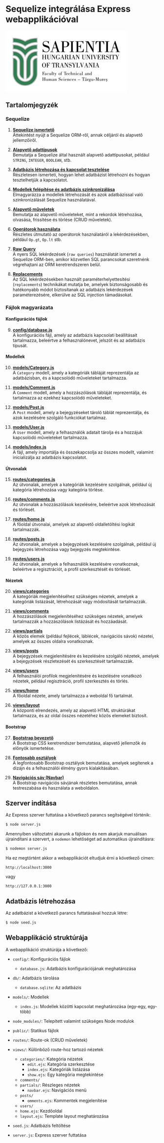 # Sequelize integrálása Express webapplikációval

<img src="./public/images/logo.jpg" style="width: auto; height: 200px;" />

## Tartalomjegyzék

### Sequelize

1. **[Sequelize ismertető](./docs/Sequelize/Sequelize%20Ismertető.md)**  
   Áttekintést nyújt a Sequelize ORM-ről, annak céljáról és alapvető jellemzőiről.

2. **[Alapvető adattípusok](./docs/Sequelize/Alapvető_Sequelize_Adattípusok.md)**  
   Bemutatja a Sequelize által használt alapvető adattípusokat, például `STRING`, `INTEGER`, `BOOLEAN`, stb.

3. **[Adatbázis létrehozása és kapcsolat tesztelése](./docs/Sequelize/Adatbázis_Létrehozása_és_Kapcsolat_Tesztelése.md)**  
   Részletesen ismerteti, hogyan lehet adatbázist létrehozni és hogyan tesztelhetjük a kapcsolatot.

4. **[Modellek felépítése és adatbázis szinkronizálása](./docs/Sequelize/Modellek_Felépítése.md)**  
   Elmagyarázza a modellek létrehozását és azok adatbázissal való szinkronizálását Sequelize használatával.

5. **[Alapvető műveletek](./docs/Sequelize/Alapvető_Műveletek.md)**  
   Bemutatja az alapvető műveleteket, mint a rekordok létrehozása, olvasása, frissítése és törlése (CRUD műveletek).

6. **[Operátorok használata](./docs/Sequelize/Operátorok_használata.md)**  
   Részletes útmutató az operátorok használatáról a lekérdezésekben, például `Op.gt`, `Op.lt` stb.

7. **[Raw Query](./docs/Sequelize/Raw_Queries.md)**  
   A nyers SQL lekérdezések (`raw queries`) használatát ismerteti a Sequelize ORM-ben, amikor közvetlen SQL parancsokat szeretnénk végrehajtani az ORM keretrendszeren belül.

8. **[Replacements](./docs/Sequelize/Replacements.md)**  
   Az SQL lekérdezésekben használt paraméterhelyettesítési (`replacements`) technikákat mutatja be, amelyek biztonságosabb és hatékonyabb módot biztosítanak az adatbázis lekérdezések paraméterezésére, elkerülve az SQL injection támadásokat.

### Fájlok magyarázata

#### Konfigurációs fájlok

9. **[config/database.js](./docs/Fájlok%20magyarázata/config_database.js.md)**  
   A konfigurációs fájl, amely az adatbázis kapcsolati beállításait tartalmazza, beleértve a felhasználónevet, jelszót és az adatbázis típusát.

#### Modellek

10. **[models/Category.js](./docs/Fájlok%20magyarázata/models_Category.js.md)**  
   A `Category` modell, amely a kategóriák tábláját reprezentálja az adatbázisban, és a kapcsolódó műveleteket tartalmazza.

11. **[models/Comment.js](./docs/Fájlok%20magyarázata/models_Comment.js.md)**  
   A `Comment` modell, amely a hozzászólások tábláját reprezentálja, és tartalmazza az ezekhez kapcsolódó műveleteket.

12. **[models/Post.js](./docs/Fájlok%20magyarázata/models_Post.js.md)**  
   A `Post` modell, amely a bejegyzéseket tároló táblát reprezentálja, és azok kezelésére szolgáló funkciókat tartalmaz.

13. **[models/User.js](./docs/Fájlok%20magyarázata/models_User.js.md)**  
   A `User` modell, amely a felhasználók adatait tárolja és a hozzájuk kapcsolódó műveleteket tartalmazza.

14. **[models/index.js](./docs/Fájlok%20magyarázata/models_index.js.md)**  
   A fájl, amely importálja és összekapcsolja az összes modellt, valamint inicializálja az adatbázis kapcsolatot.

#### Útvonalak

15. **[routes/categories.js](./docs/Fájlok%20magyarázata/routes_categories.js.md)**  
   Az útvonalak, amelyek a kategóriák kezelésére szolgálnak, például új kategória létrehozása vagy kategória törlése.

16. **[routes/comments.js](./docs/Fájlok%20magyarázata/routes_comments.js.md)**  
   Az útvonalak a hozzászólások kezelésére, beleértve azok létrehozását és törlését.

17. **[routes/home.js](./docs/Fájlok%20magyarázata/routes_home.js.md)**  
   A főoldal útvonalai, amelyek az alapvető oldalletöltési logikát tartalmazzák.

18. **[routes/posts.js](./docs/Fájlok%20magyarázata/routes_posts.js.md)**  
   Az útvonalak, amelyek a bejegyzések kezelésére szolgálnak, például új bejegyzés létrehozása vagy bejegyzés megtekintése.

19. **[routes/users.js](./docs/Fájlok%20magyarázata/routes_users.js.md)**  
   Az útvonalak, amelyek a felhasználók kezelésére vonatkoznak, beleértve a regisztrációt, a profil szerkesztését és törlését.

#### Nézetek

20. **[views/categories](./docs/Fájlok%20magyarázata/views_categories.md)**  
   A kategóriák megjelenítéséhez szükséges nézetek, amelyek a kategóriák listázását, létrehozását vagy módosítását tartalmazzák.

21. **[views/comments](./docs/Fájlok%20magyarázata/views_comments.md)**  
   A hozzászólások megjelenítéséhez szükséges nézetek, amelyek tartalmazzák a hozzászólások listázását és hozzáadását.

22. **[views/partials](./docs/Fájlok%20magyarázata/views_partials.md)**  
   A közös elemek (például fejlécek, láblécek, navigációs sávok) nézetei, amelyek az összes oldalra vonatkoznak.

23. **[views/posts](./docs/Fájlok%20magyarázata/views_posts.md)**  
   A bejegyzések megjelenítésére és kezelésére szolgáló nézetek, amelyek a bejegyzések részletezését és szerkesztését tartalmazzák.

24. **[views/users](./docs/Fájlok%20magyarázata/views_users.md)**  
   A felhasználói profilok megjelenítésére és kezelésére vonatkozó nézetek, például regisztráció, profil szerkesztés és törlés.

25. **[views/home](./docs/Fájlok%20magyarázata/views_home.md)**  
   A főoldal nézete, amely tartalmazza a weboldal fő tartalmát.

26. **[views/layout](./docs/Fájlok%20magyarázata/views_layout.md)**  
   A központi elrendezés, amely az alapvető HTML struktúrákat tartalmazza, és az oldal összes nézetéhez közös elemeket biztosít.

#### Bootstrap

27. **[Bootstrap bevezető](./docs/Bootstrap/Bootstrap_Bevezető.md)**  
   A Bootstrap CSS keretrendszer bemutatása, alapvető jellemzők és előnyök ismertetése.

28. **[Fontosabb osztályok](./docs/Bootstrap/Bootstrap_Fontosabb_Osztályok.md)**  
   A legfontosabb Bootstrap osztályok bemutatása, amelyek segítenek a dizájn és a felhasználói élmény gyors kialakításában.

29. **[Navigációs sáv (Navbar)](./docs/Bootstrap/Bootstrap_Navbar.md)**  
   A Bootstrap navigációs sávjának részletes bemutatása, annak testreszabása és használata a weboldalon.

## Szerver indítása

Az Express szerver futtatása a következő parancs segítségével történik:
```bash
$ node server.js
```
Amennyiben változtatni akarunk a fájlokon és nem akarjuk manuálisan újraindítani a szervert, a `nodemon` lehetőséget ad automatikus újraindításra:
```bash
$ nodemon server.js
```

Ha ez megtörtént akkor a webapplikációt eltudjuk érni a következő címen:
```
http://localhost:3000
```
vagy
```
http://127.0.0.1:3000
```

## Adatbázis létrehozása

Az adatbázist a következő parancs futtatásával hozzuk létre:
```bash
$ node seed.js
```

## Webapplikáció struktúrája

A webapplikáció struktúrája a következő:

- `config/`: Konfigurációs fájlok
  - `database.js`: Adatbázis konfigurációjának meghatározása

- `db/`: Adatbázis tárolása
  - `database.sqlite`: Az adatbázis

- `models/`: Modellek
  - `index.js`: Modellek közötti kapcsolat meghatározása (egy-egy, egy-több)

- `node_modules/`: Telepített valamint szükséges Node modulok

- `public/`: Statikus fájlok

- `routes/`: Route-ok (CRUD műveletek)

- `views/`: Különböző route-hoz tartozó nézetek
  - `categories/`: Kategória nézetek
    - `edit.ejs`: Kategória szerkesztése
    - `index.ejs`: Kategóriák listázása
    - `show.ejs`: Egy kategória megtekintése
  - `comments/`
  - `partials/`: Részleges nézetek
    - `navbar.ejs`: Navigációs menü
  - `posts/`
    - `omments.ejs`: Kommentek megjelenítése
  - `users/`
  - `home.ejs`: Kezdőoldal
  - `layout.ejs`: Template layout meghatározása

- `seed.js`: Adatbázis feltöltése
- `server.js`: Express szerver futtatása
